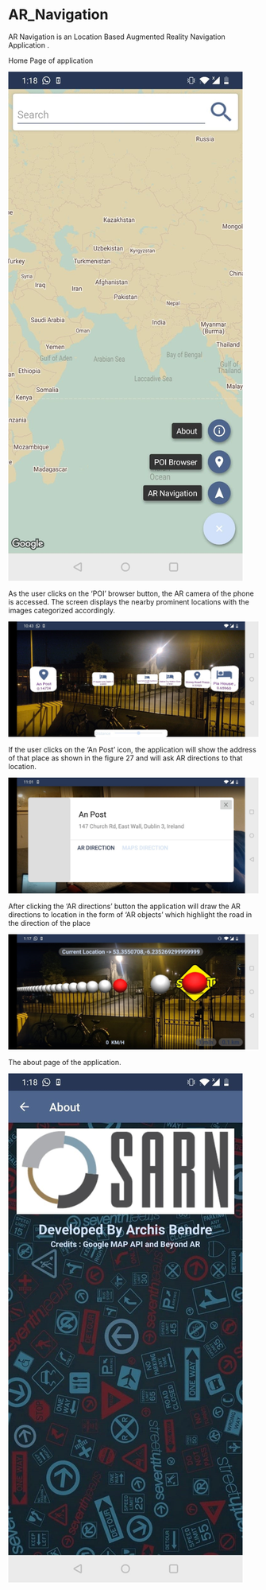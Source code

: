 # AR_Navigation
AR Navigation is an Location Based Augmented Reality Navigation Application . 

Home Page of application

![alt text](https://github.com/archisbendre/S.A.R.N/blob/master/Home%20Page.jpg)

As the user clicks on the ‘POI’ browser button, the AR camera of the phone is accessed. The screen displays the nearby prominent locations with the images categorized accordingly. 

![alt text](https://github.com/archisbendre/S.A.R.N/blob/master/POI.jpg)

If the user clicks on the ‘An Post’ icon, the application will show the address of that place as shown in the figure 27 and will ask AR directions to that location.

![alt text](https://github.com/archisbendre/S.A.R.N/blob/master/POI2.jpg)

After clicking the ‘AR directions’ button the application will draw the AR directions to location in the form of ‘AR objects’ which highlight the road in the direction of the place 

![alt text](https://github.com/archisbendre/S.A.R.N/blob/master/AR%20NAV.jpg)

The about page of the application.

![alt text](https://github.com/archisbendre/S.A.R.N/blob/master/About.jpg)
